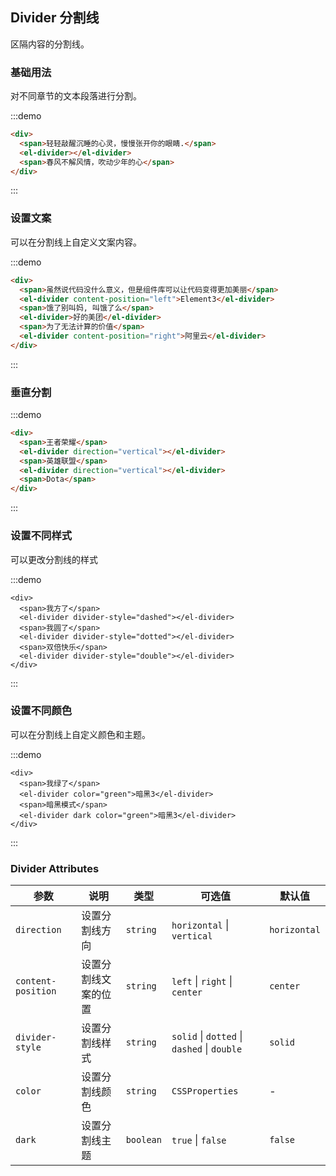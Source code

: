 ## Divider 分割线

区隔内容的分割线。

### 基础用法

对不同章节的文本段落进行分割。

:::demo

```html
<div>
  <span>轻轻敲醒沉睡的心灵，慢慢张开你的眼睛.</span>
  <el-divider></el-divider>
  <span>春风不解风情，吹动少年的心</span>
</div>
```

:::

### 设置文案

可以在分割线上自定义文案内容。

:::demo

```html
<div>
  <span>虽然说代码没什么意义，但是组件库可以让代码变得更加美丽</span>
  <el-divider content-position="left">Element3</el-divider>
  <span>饿了别叫妈, 叫饿了么</span>
  <el-divider>好的美团</el-divider>
  <span>为了无法计算的价值</span>
  <el-divider content-position="right">阿里云</el-divider>
</div>
```

:::

### 垂直分割

:::demo

```html
<div>
  <span>王者荣耀</span>
  <el-divider direction="vertical"></el-divider>
  <span>英雄联盟</span>
  <el-divider direction="vertical"></el-divider>
  <span>Dota</span>
</div>
```

:::

### 设置不同样式

可以更改分割线的样式

:::demo

```vue
<div>
  <span>我方了</span>
  <el-divider divider-style="dashed"></el-divider>
  <span>我圆了</span>
  <el-divider divider-style="dotted"></el-divider>
  <span>双倍快乐</span>
  <el-divider divider-style="double"></el-divider>
</div>
```

:::

### 设置不同颜色

可以在分割线上自定义颜色和主题。

:::demo

```vue
<div>
  <span>我绿了</span>
  <el-divider color="green">暗黑3</el-divider>
  <span>暗黑模式</span>
  <el-divider dark color="green">暗黑3</el-divider>
</div>
```

:::

### Divider Attributes

| 参数                | 说明                 | 类型    | 可选值                           | 默认值     |
| ------------------ | -------------------- | ------ | ------------------------------- | ---------- |
| `direction`        | 设置分割线方向         | `string` | `horizontal` \| `vertical`            | `horizontal` |
| `content-position` | 设置分割线文案的位置    | `string` | `left` \| `right` \| `center`            | `center`     |
| `divider-style`    | 设置分割线样式         | `string` | `solid` \| `dotted` \| `dashed` \| `double` | `solid` |
| `color`            | 设置分割线颜色         | `string` | `CSSProperties` | - |
| `dark`             | 设置分割线主题         | `boolean`| `true` \| `false`| `false` |
